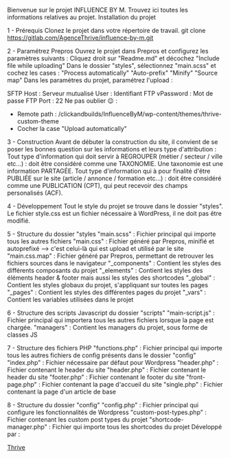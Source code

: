 Bienvenue sur le projet INFLUENCE BY M.
Trouvez ici toutes les informations relatives au projet.
Installation du projet

1 - Prérequis
Clonez le projet dans votre répertoire de travail.
git clone https://gitlab.com/AgenceThrive/influence-by-m.git

2 - Paramétrez Prepros
Ouvrez le projet dans Prepros et configurez les paramètres suivants :
Cliquez droit sur "Readme.md" et décochez "Include file while uploading"
Dans le dossier "styles", sélectionnez "main.scss" et cochez les cases :
"Process automatically"
"Auto-prefix"
"Minify"
"Source map"
Dans les paramètres du projet, paramétrez l'upload :


SFTP
Host : Serveur mutualisé
User : Identifiant FTP
vPassword : Mot de passe FTP
Port : 22
Ne pas oublier :wink: :
- Remote path : /clickandbuilds/InfluenceByM/wp-content/themes/thrive-custom-theme
- Cocher la case "Upload automatically"

3 - Construction
Avant de débuter la construction du site, il convient de se poser les bonnes question sur les informations et leurs type d'attribution :
Tout type d'information qui doit servir à REGROUPER (métier / secteur / ville etc...) :
doit être considéré comme une TAXONOMIE. Une taxonomie est une information PARTAGÉE.
Tout type d'information qui à pour finalité d'être PUBLIÉE sur le site (article / annonce / formation etc...) :
doit être considéré comme une PUBLICATION (CPT), qui peut recevoir des champs personalisés (ACF).

4 - Développement
Tout le style du projet se trouve dans le dossier "styles".
Le fichier style.css est un fichier nécessaire à WordPress, il ne doit pas être modifié.

5 - Structure du dossier "styles
"main.scss" : Fichier principal qui importe tous les autres fichiers
"main.css" : Fichier généré par Prepros, minifié et autoprefixé --> c'est celui-là qui est upload et utilisé par le site
"main.css.map" : Fichier généré par Prepros, permettant de retrouver les fichiers sources dans le navigateur
"_components" : Contient les styles des différents composants du projet
"_elements" : Contient les styles des éléments header & footer mais aussi les styles des shortcodes
"_global" : Contient les styles globaux du projet, s'appliquant sur toutes les pages
"_pages" : Contient les styles des différentes pages du projet
"_vars" : Contient les variables utilisées dans le projet

6 - Structure des scripts Javascript du dossier "scripts"
"main-script.js" : Fichier principal qui importera tous les autres fichiers lorsque la page est chargée.
"managers" : Contient les managers du projet, sous forme de classes JS

7 - Structure des fichiers PHP
"functions.php" : Fichier principal qui importe tous les autres fichiers de config présents dans le dossier "config"
"index.php" : Fichier nécessaire par défaut pour Wordpress
"header.php" : Fichier contenant le header du site
"header.php" : Fichier contenant le header du site
"footer.php" : Fichier contenant le footer du site
"front-page.php" : Fichier contenant la page d'accueil du site
"single.php" : Fichier contenant la page d'un article de base

8 - Structure du dossier "config"
"config.php" : Fichier principal qui configure les fonctionnalités de Wordpress
"custom-post-types.php" : Fichier contenant les custom post types du projet
"shortcode-manager.php" : Fichier qui importe tous les shortcodes du projet
Développé par :

[Thrive](https://www.agencethrive.com)
